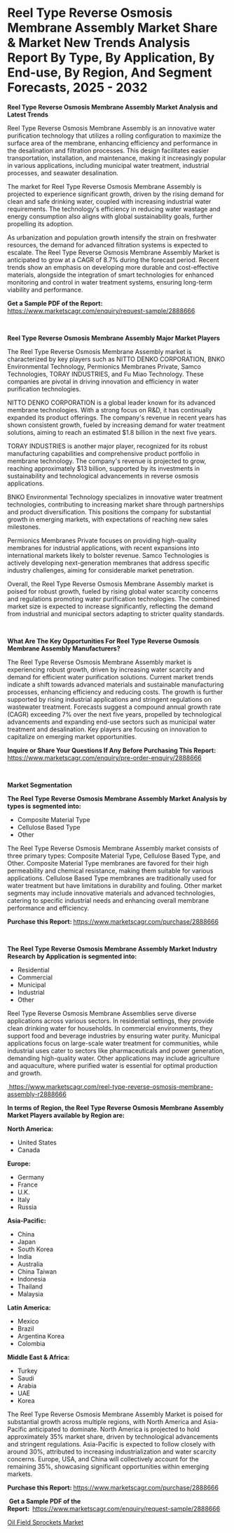 <p><h1>Reel Type Reverse Osmosis Membrane Assembly Market Share & Market New Trends Analysis Report By Type, By Application, By End-use, By Region, And Segment Forecasts, 2025 - 2032</h1></p><p><strong>Reel Type Reverse Osmosis Membrane Assembly Market Analysis and Latest Trends</strong></p>
<p><p>Reel Type Reverse Osmosis Membrane Assembly is an innovative water purification technology that utilizes a rolling configuration to maximize the surface area of the membrane, enhancing efficiency and performance in the desalination and filtration processes. This design facilitates easier transportation, installation, and maintenance, making it increasingly popular in various applications, including municipal water treatment, industrial processes, and seawater desalination.</p><p>The market for Reel Type Reverse Osmosis Membrane Assembly is projected to experience significant growth, driven by the rising demand for clean and safe drinking water, coupled with increasing industrial water requirements. The technology's efficiency in reducing water wastage and energy consumption also aligns with global sustainability goals, further propelling its adoption. </p><p>As urbanization and population growth intensify the strain on freshwater resources, the demand for advanced filtration systems is expected to escalate. The Reel Type Reverse Osmosis Membrane Assembly Market is anticipated to grow at a CAGR of 8.7% during the forecast period. Recent trends show an emphasis on developing more durable and cost-effective materials, alongside the integration of smart technologies for enhanced monitoring and control in water treatment systems, ensuring long-term viability and performance.</p></p>
<p><strong>Get a Sample PDF of the Report:&nbsp;</strong> <a href="https://www.marketscagr.com/enquiry/request-sample/2888666?utm_campaign=3068&utm_medium=2&utm_source=Github&utm_content=ia&utm_term=14032025&utm_id=reel-type-reverse-osmosis-membrane-assembly">https://www.marketscagr.com/enquiry/request-sample/2888666</a></p>
<p>&nbsp;</p>
<p><strong>Reel Type Reverse Osmosis Membrane Assembly Major Market Players</strong></p>
<p><p>The Reel Type Reverse Osmosis Membrane Assembly market is characterized by key players such as NITTO DENKO CORPORATION, BNKO Environmental Technology, Permionics Membranes Private, Samco Technologies, TORAY INDUSTRIES, and Fu Miao Technology. These companies are pivotal in driving innovation and efficiency in water purification technologies.</p><p>NITTO DENKO CORPORATION is a global leader known for its advanced membrane technologies. With a strong focus on R&D, it has continually expanded its product offerings. The company's revenue in recent years has shown consistent growth, fueled by increasing demand for water treatment solutions, aiming to reach an estimated $1.8 billion in the next five years.</p><p>TORAY INDUSTRIES is another major player, recognized for its robust manufacturing capabilities and comprehensive product portfolio in membrane technology. The company's revenue is projected to grow, reaching approximately $13 billion, supported by its investments in sustainability and technological advancements in reverse osmosis applications.</p><p>BNKO Environmental Technology specializes in innovative water treatment technologies, contributing to increasing market share through partnerships and product diversification. This positions the company for substantial growth in emerging markets, with expectations of reaching new sales milestones.</p><p>Permionics Membranes Private focuses on providing high-quality membranes for industrial applications, with recent expansions into international markets likely to bolster revenue. Samco Technologies is actively developing next-generation membranes that address specific industry challenges, aiming for considerable market penetration.</p><p>Overall, the Reel Type Reverse Osmosis Membrane Assembly market is poised for robust growth, fueled by rising global water scarcity concerns and regulations promoting water purification technologies. The combined market size is expected to increase significantly, reflecting the demand from industrial and municipal sectors adapting to stricter quality standards.</p></p>
<p>&nbsp;</p>
<p><strong>What Are The Key Opportunities For Reel Type Reverse Osmosis Membrane Assembly Manufacturers?</strong></p>
<p><p>The Reel Type Reverse Osmosis Membrane Assembly market is experiencing robust growth, driven by increasing water scarcity and demand for efficient water purification solutions. Current market trends indicate a shift towards advanced materials and sustainable manufacturing processes, enhancing efficiency and reducing costs. The growth is further supported by rising industrial applications and stringent regulations on wastewater treatment. Forecasts suggest a compound annual growth rate (CAGR) exceeding 7% over the next five years, propelled by technological advancements and expanding end-use sectors such as municipal water treatment and desalination. Key players are focusing on innovation to capitalize on emerging market opportunities.</p></p>
<p><strong>Inquire or Share Your Questions If Any Before Purchasing This Report:</strong> <a href="https://www.marketscagr.com/enquiry/pre-order-enquiry/2888666?utm_campaign=3068&utm_medium=2&utm_source=Github&utm_content=ia&utm_term=14032025&utm_id=reel-type-reverse-osmosis-membrane-assembly">https://www.marketscagr.com/enquiry/pre-order-enquiry/2888666</a></p>
<p>&nbsp;</p>
<p><strong>Market Segmentation</strong></p>
<p><strong>The Reel Type Reverse Osmosis Membrane Assembly Market Analysis by types is segmented into:</strong></p>
<p><ul><li>Composite Material Type</li><li>Cellulose Based Type</li><li>Other</li></ul></p>
<p><p>The Reel Type Reverse Osmosis Membrane Assembly market consists of three primary types: Composite Material Type, Cellulose Based Type, and Other. Composite Material Type membranes are favored for their high permeability and chemical resistance, making them suitable for various applications. Cellulose Based Type membranes are traditionally used for water treatment but have limitations in durability and fouling. Other market segments may include innovative materials and advanced technologies, catering to specific industrial needs and enhancing overall membrane performance and efficiency.</p></p>
<p><strong>Purchase this Report:&nbsp;</strong><a href="https://www.marketscagr.com/purchase/2888666?utm_campaign=3068&utm_medium=2&utm_source=Github&utm_content=ia&utm_term=14032025&utm_id=reel-type-reverse-osmosis-membrane-assembly">https://www.marketscagr.com/purchase/2888666</a></p>
<p>&nbsp;</p>
<p><strong>The Reel Type Reverse Osmosis Membrane Assembly Market Industry Research by Application is segmented into:</strong></p>
<p><ul><li>Residential</li><li>Commercial</li><li>Municipal</li><li>Industrial</li><li>Other</li></ul></p>
<p><p>Reel Type Reverse Osmosis Membrane Assemblies serve diverse applications across various sectors. In residential settings, they provide clean drinking water for households. In commercial environments, they support food and beverage industries by ensuring water purity. Municipal applications focus on large-scale water treatment for communities, while industrial uses cater to sectors like pharmaceuticals and power generation, demanding high-quality water. Other applications may include agriculture and aquaculture, where purified water is essential for optimal production and growth.</p></p>
<p><a href="https://www.marketscagr.com/reel-type-reverse-osmosis-membrane-assembly-r2888666?utm_campaign=3068&utm_medium=2&utm_source=Github&utm_content=ia&utm_term=14032025&utm_id=reel-type-reverse-osmosis-membrane-assembly">&nbsp;https://www.marketscagr.com/reel-type-reverse-osmosis-membrane-assembly-r2888666</a></p>
<p><strong>In terms of Region, the Reel Type Reverse Osmosis Membrane Assembly Market Players available by Region are:</strong></p>
<p>
    <p> <strong> North America: </strong>
        <ul>
            <li>United States</li>
            <li>Canada</li>
        </ul>
        </p> 
    <p> <strong> Europe: </strong>
        <ul>
            <li>Germany</li>
            <li>France</li>
            <li>U.K.</li>
            <li>Italy</li>
            <li>Russia</li>
        </ul>
        </p> 
    <p> <strong> Asia-Pacific: </strong>
        <ul>
            <li>China</li>
            <li>Japan</li>
            <li>South Korea</li>
            <li>India</li>
            <li>Australia</li>
            <li>China Taiwan</li>
            <li>Indonesia</li>
            <li>Thailand</li>
            <li>Malaysia</li>
        </ul>
        </p> 
    <p> <strong> Latin America: </strong>
        <ul>
            <li>Mexico</li>
            <li>Brazil</li>
            <li>Argentina Korea</li>
            <li>Colombia</li>
        </ul>
        </p> 
    <p> <strong> Middle East & Africa: </strong>
        <ul>
            <li>Turkey</li>
            <li>Saudi</li>
            <li>Arabia</li>
            <li>UAE</li>
            <li>Korea</li>
        </ul>
    </p>
    </p>
<p><p>The Reel Type Reverse Osmosis Membrane Assembly Market is poised for substantial growth across multiple regions, with North America and Asia-Pacific anticipated to dominate. North America is projected to hold approximately 35% market share, driven by technological advancements and stringent regulations. Asia-Pacific is expected to follow closely with around 30%, attributed to increasing industrialization and water scarcity concerns. Europe, USA, and China will collectively account for the remaining 35%, showcasing significant opportunities within emerging markets.</p></p>
<p><strong>Purchase this Report: </strong><a href="https://www.marketscagr.com/purchase/2888666?utm_campaign=3068&utm_medium=2&utm_source=Github&utm_content=ia&utm_term=14032025&utm_id=reel-type-reverse-osmosis-membrane-assembly">https://www.marketscagr.com/purchase/2888666</a></p>
<p>&nbsp;<strong>Get a Sample PDF of the Report:&nbsp;&nbsp;</strong><a href="https://www.marketscagr.com/enquiry/request-sample/2888666?utm_campaign=3068&utm_medium=2&utm_source=Github&utm_content=ia&utm_term=14032025&utm_id=reel-type-reverse-osmosis-membrane-assembly">https://www.marketscagr.com/enquiry/request-sample/2888666</a></p>
<p><strong></strong></p>
<p><p><a href="https://github.com/paljuhubeyde/Market-Research-Report-List-1/blob/main/oil-field-sprockets-market.md?utm_campaign=3068&utm_medium=2&utm_source=Github&utm_content=ia&utm_term=14032025&utm_id=reel-type-reverse-osmosis-membrane-assembly">Oil Field Sprockets Market</a></p></p>
